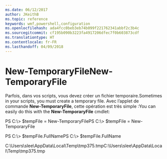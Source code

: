 ```yaml
---
ms.date: 06/12/2017
author: JKeithB
ms.topic: reference
keywords: wmf,powershell,configuration
ms.openlocfilehash: ada4fcc0beb3eb74b099f221762341abbf2c3b4c
ms.sourcegitcommit: cf195b090b3223fa4917206dfec7f0b603873cdf
ms.translationtype: HT
ms.contentlocale: fr-FR
ms.lasthandoff: 04/09/2018
---
```

# <a name="new-temporaryfile"></a><span data-ttu-id="3410d-102">New-TemporaryFile</span><span class="sxs-lookup"><span data-stu-id="3410d-102">New-TemporaryFile</span></span>
<span data-ttu-id="3410d-103">Parfois, dans vos scripts, vous devez créer un fichier temporaire.</span><span class="sxs-lookup"><span data-stu-id="3410d-103">Sometimes in your scripts, you must create a temporary file.</span></span> <span data-ttu-id="3410d-104">Avec l’applet de commande **New-TemporaryFile**, cette opération est très simple :</span><span class="sxs-lookup"><span data-stu-id="3410d-104">You can easily do this with the **New-TemporaryFile** cmdlet:</span></span>

<span data-ttu-id="3410d-105">PS C:\\&gt; $tempFile = New-TemporaryFile</span><span class="sxs-lookup"><span data-stu-id="3410d-105">PS C:\\&gt; $tempFile = New-TemporaryFile</span></span>

<span data-ttu-id="3410d-106">PS C:\\&gt; $tempFile.FullName</span><span class="sxs-lookup"><span data-stu-id="3410d-106">PS C:\\&gt; $tempFile.FullName</span></span>

<span data-ttu-id="3410d-107">C:\\Users\\slee\\AppData\\Local\\Temp\\tmp375.tmp</span><span class="sxs-lookup"><span data-stu-id="3410d-107">C:\\Users\\slee\\AppData\\Local\\Temp\\tmp375.tmp</span></span>